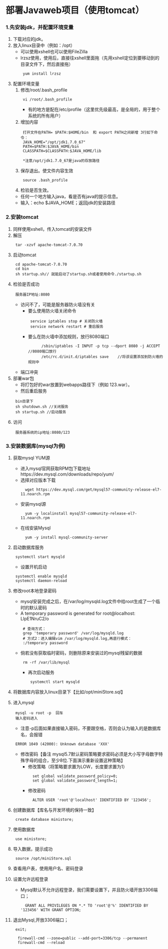 # 部署Javaweb项目（使用tomcat）
### 1.先安装jdk，并配置环境变量
  1. 下载对应的jdk。
  2. 放入linux目录中（例如：/opt）
     * 可以使用xshell也可以使用FileZilla
     * lrzsz使用，使用后，直接往xshell里面拖（先用xshell定位到要移动到的目录文件下，然后直接拖）
       ```
        yum install lrzsz
       ```
  3. 配置环境变量
     1. 修改/root/.bash_profile
        ```
         vi /root/.bash_profile
        ```
		* 有的地方是配在/etc/profile（这里优先级最高，是全局的，用于整个系统的所有用户）
     2. 增加内容
        ```
         打开文件在PATH= $PATH:$HOME/bin  和 export PATH之间新增 3行如下命令：
         JAVA_HOME="/opt/jdk1.7.0_67"
         PATH=$PATH:$JAVA_HOME/bin
         CLASSPATH=$CLASSPATH:$JAVA_HOME/lib

         *注意/opt/jdk1.7.0_67是java的存放路径
        ```
     3. 保存退出。使文件内容生效
        ```
         source .bash_profile
        ```
     4. 检验是否生效。
       * 任何一个地方输入java，看是否有java的提示信息。
	   * 输入：echo $JAVA_HOME；返回jdk的安装路径
	   
### 2.安装tomcat
  1. 同样使用xshell，传入tomcat的安装文件
  2. 解压
     ```
      tar -xzvf apache-tomcat-7.0.70
     ```
  3. 启动tomcat
     ```
      cd apache-tomcat-7.0.70
      cd bin
      sh startup.sh// 就能启动了startup.sh或者使用命令./startup.sh
     ```
  4. 检验是否成功
     ```
      服务器IP地址:8080
     ```
     * 访问不了，可能是服务器防火墙没有关
       * 要么使用防火墙关闭命令
         ```
          service iptables stop # 关闭防火墙
          service network restart # 重启服务
         ```
       * 要么在防火墙中添加规则，放行8080端口
         ```
		       /sbin/iptables -I INPUT -p tcp --dport 8080 -j ACCEPT  //8080端口放行
		       /etc/rc.d/init.d/iptables save    //将该设置添加到防火墙的规则中
         ```
     * 端口冲突
  5. 部署war包
     * 将打包好的war放置到webapps路径下（例如 123.war）。
     * 然后重启服务
     ```
      bin目录下
      sh shutdown.sh //关闭服务
      sh startup.sh //启动服务
     ```
  6. 访问
     ```
      服务器系统的ip地址:8080/123
     ```

### 3.安装数据库(mysql为例)
  1. 获取mysql YUM源
     * 进入mysql官网获取RPM包下载地址https://dev.mysql.com/downloads/repo/yum/
     * 选择对应版本下载
       ```
	     wget https://dev.mysql.com/get/mysql57-community-release-el7-11.noarch.rpm
       ```	  
     * 安装mysql源
       ```
         yum -y localinstall mysql57-community-release-el7-11.noarch.rpm
	   ```	 
     * 在线安装Mysql
       ```
	     yum -y install mysql-community-server
       ```	   

  2. 启动数据库服务
     ```
      systemctl start mysqld
     ```
	 * 设置开机启动
	 ```
	  systemctl enable mysqld
      systemctl daemon-reload
	 ```
  3. 修改root本地登录密码
     * mysql安装完成之后，在/var/log/mysqld.log文件中给root生成了一个临时的默认密码
	 * A temporary password is generated for root@localhost: LlpE1NruC2/o
       ```
	    # 查询方式：
        grep 'temporary password' /var/log/mysqld.log
	    # 方式2：进入编辑vim /var/log/mysqld.log,再底行模式：
	    :/temporary password 

       ```
	 * 倘若没有获取临时密码，则删除原来安装过的mysql残留的数据
	   ```
	    rm -rf /var/lib/mysql
	   ```
	   * 再次启动服务
	      ```
		   systemctl start mysqld
		  ```
  4. 将数据库内容放入linux目录下【比如/opt/miniStore.sql】

  5. 进入mysql
     ```
      mysql -u root -p  回车
      输入密码进入
     ```
	 * 注意-p后面如果直接输入密码，不要跟空格，否则会认为输入的是数据库名，会报错
	 ```
	  ERROR 1049 (42000): Unknown database 'XXX'
	 ```
	 * 修改密码【备注 mysql5.7默认密码策略要求密码必须是大小写字母数字特殊字母的组合，至少8位.下面演示重新设置这种策略】
	   * 修改策略（将策略要求置为LOW，长度要求置为1）
		   ```
			 set global validate_password_policy=0;
			 set global validate_password_length=1;
		   ```
	   * 修改密码
	      ```
		    ALTER USER 'root'@'localhost' IDENTIFIED BY '123456';
		  ```
		  
  6. 创建数据库【库名与开发环境的保持一致】
     ```
      create database ministore;
     ```
  7. 使用数据库
     ```
      use ministore;
     ```
  8. 导入数据，提示成功
     ```
      source /opt/miniStore.sql
     ```
  9.  查看用户表，使用用户名、密码登录
  10. 设置允许远程登录
      * Mysql默认不允许远程登录，我们需要设置下，并且防火墙开放3306端口；
	    ```
		  GRANT ALL PRIVILEGES ON *.* TO 'root'@'%' IDENTIFIED BY '123456' WITH GRANT OPTION;
		```
  11. 退出Mysql,开放3306端口；
      ```
	   exit;
	  ```
      ```
	    firewall-cmd --zone=public --add-port=3306/tcp --permanent
        firewall-cmd --reload
      ```	  
